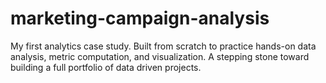 # marketing-campaign-analysis
My first analytics case study. Built from scratch to practice hands-on data analysis, metric computation, and visualization. A stepping stone toward building a full portfolio of data driven projects.
